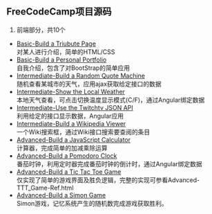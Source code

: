 ## FreeCodeCamp项目源码
1. 前端部分，共10个
  * [Basic-Build a Triubute Page](https://codepen.io/19920612/full/NRvRGm/)  
   对某人进行介绍，简单的HTML/CSS  
  * [Basic-Build a Personal Portfolio](https://codepen.io/19920612/full/WGEzwr/)  
    自我介绍，包含了对BootStrap的简单应用
  * [Intermediate-Build a Random Quote Machine](https://codepen.io/19920612/full/jrxLaw/)  
    随机查看某城市的天气，应用ajax获取给定接口的数据
  * [Intermediate-Show the Local Weather](https://codepen.io/19920612/full/wzRLXz/)  
    本地天气查看，可点击切换温度显示模式(C/F)，通过Angular绑定数据
  * [Intermediate-Use the Twitchtv JSON API](https://codepen.io/19920612/full/NRZjMw/)  
    利用给定的接口显示数据，Angular应用
  * [Intermediate-Build a Wikipedia Viewer](https://codepen.io/19920612/full/yaAmxp/)  
    一个Wiki搜索框，通过Wiki接口搜索要查阅的条目
  * [Advanced-Build a JavaScript Calculator](https://codepen.io/19920612/full/XNJqYW/)  
    计算器，完成简单的加减乘除运算
  * [Advanced-Build a Pomodoro Clock](https://codepen.io/19920612/full/gLrXMz/)  
    番茄时钟，利用定时器完成番茄时钟的倒计时，通过Angular绑定数据  
  * [Advanced-Build a Tic Tac Toe Game](https://codepen.io/19920612/full/xREoKN/)  
    仅实现了简单的游戏界面及胜负逻辑，完整的实现可参看Advanced-TTT_Game-Ref.html
  * [Advanced-Build a Simon Game](https://codepen.io/19920612/full/woqpmg/)  
    Simon游戏，记忆系统产生的随机数完成游戏获取胜利。  